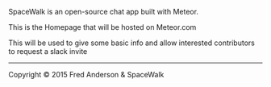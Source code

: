 SpaceWalk is an open-source chat app built with Meteor.

This is the Homepage that will be hosted on Meteor.com

This will be used to give some basic info and allow interested contributors to request a slack invite

-------

Copyright © 2015 Fred Anderson &amp; SpaceWalk